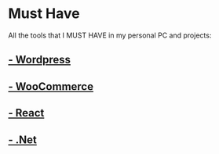 # Must Have

All the tools that I MUST HAVE in my personal PC and projects:


## [**- Wordpress**](Wordpress/)


## [**- WooCommerce**](WooCommerce/)


## [**- React**](React/)


## [**- .Net**](.Net/)
